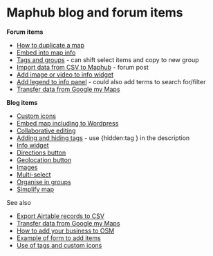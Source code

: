 # Maphub blog and forum items

**Forum items**

* [How to duplicate a map](https://forum.maphub.net/t/duplicate-map-button/1631)
* [Embed into map info](https://forum.maphub.net/t/map-overlay/3192)
* [Tags and groups](https://forum.maphub.net/t/tags-tagline-labels/1821/6) - can shift select items and copy to new group
* [Import data from CSV to Maphub](https://forum.maphub.net/t/importing-data-from-csv/2026) - forum post
* [Add image or video to info widget](https://forum.maphub.net/t/map-overlay/3192)
* [Add legend to info panel](https://forum.maphub.net/t/feature-suggestions-map-legend-grouping-groups/1228/2) - could also add terms to search for/filter
* [Transfer data from Google my Maps](https://forum.maphub.net/t/transferring-data-from-google-mymaps-kmz/2598/2)

**Blog items**

* [Custom icons](https://maphub.medium.com/custom-icons-on-maphub-18aebf94f10d)
* [Embed map including to Wordpress](https://link.medium.com/9GEGfiBkmhb)
* [Collaborative editing](https://maphub.medium.com/real-time-collaborative-maps-on-maphub-dfd3afb7188)
* [Adding and hiding tags](https://maphub.medium.com/read-more-ui-and-search-in-description-ad9021d6ded3) - use {hidden:tag } in the description
* [Info widget](https://maphub.medium.com/maphub-updates-info-widget-f0b4242bc2e)
* [Directions button](https://maphub.medium.com/read-more-ui-and-search-in-description-ad9021d6ded3)
* [Geolocation button](https://maphub.medium.com/better-ui-for-mobiles-and-geolocation-support-in-embeds-9af461e73b68)
* [Images](https://maphub.medium.com/introducing-maphub-images-a15f7d33087f)
* [Multi-select](https://maphub.medium.com/multi-select-tool-39b74485fb33)
* [Organise in groups](https://maphub.medium.com/reorder-items-groups-and-visibility-now-possible-on-maphub-94b8b4c101c3)
* [Simplify map](https://forum.maphub.net/t/simplify-map-functionality-disappeared/2768)

See also

* [Export Airtable records to CSV](https://support.airtable.com/hc/en-us/articles/202624339-Exporting-records-in-a-view-to-CSV)
* [Transfer data from Google my Maps](https://forum.maphub.net/t/transferring-data-from-google-mymaps-kmz/2598/2)
* [How to add your business to OSM](https://www.barkweb.co.uk/blog/how-to-add-your-business-to-open-street-map)
* [Example of form to add items](https://www.bvbnorge.no/bvb-worldmap.html)
* [Use of tags and custom icons](https://maphub.net/barsaroundme/berlin)

